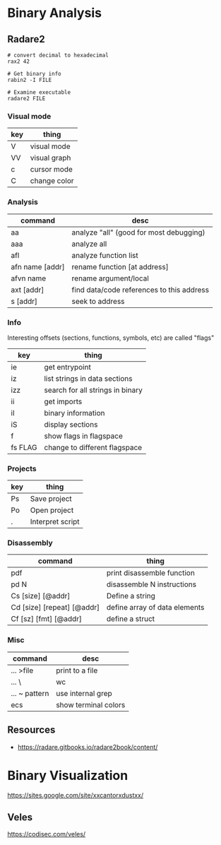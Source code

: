# Binary Analysis


## Radare2

```shell
# convert decimal to hexadecimal
rax2 42

# Get binary info
rabin2 -I FILE

# Examine executable
radare2 FILE
```


### Visual mode

| key | thing        |
|--- |------------ |
| V   | visual mode  |
| VV  | visual graph |
| c   | cursor mode  |
| C   | change color |


### Analysis

| command         | desc                                      |
|--------------- |----------------------------------------- |
| aa              | analyze "all" (good for most debugging)   |
| aaa             | analyze all                               |
| afl             | analyze function list                     |
| afn name [addr] | rename function [at address]              |
| afvn name       | rename argument/local                     |
| axt [addr]      | find data/code references to this address |
| s [addr]        | seek to address                           |


### Info

Interesting offsets (sections, functions, symbols, etc) are called "flags"

| key     | thing                            |
|------- |-------------------------------- |
| ie      | get entrypoint                   |
| iz      | list strings in data sections    |
| izz     | search for all strings in binary |
| ii      | get imports                      |
| iI      | binary information               |
| iS      | display sections                 |
| f       | show flags in flagspace          |
| fs FLAG | change to different flagspace    |


### Projects

| key       | thing            |
|--------- |---------------- |
| Ps <name> | Save project     |
| Po <name> | Open project     |
| . <name>  | Interpret script |


### Disassembly

| command                    | thing                         |
|-------------------------- |----------------------------- |
| pdf                        | print disassemble function    |
| pd N                       | disassemble N instructions    |
| Cs [size] [@addr]          | Define a string               |
| Cd [size] [repeat] [@addr] | define array of data elements |
| Cf [sz] [fmt] [@addr]      | define a struct               |


### Misc

| command       | desc                 |
|------------- |-------------------- |
| ... >file     | print to a file      |
| ... \\        | wc                   |
| ... ~ pattern | use internal grep    |
| ecs           | show terminal colors |


## Resources

- <https://radare.gitbooks.io/radare2book/content/>


# Binary Visualization

<https://sites.google.com/site/xxcantorxdustxx/>


## Veles

<https://codisec.com/veles/>
